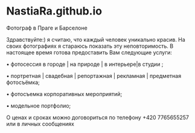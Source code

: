 NastiaRa.github.io
==================

Фотограф в Праге и Барселоне


Здравствуйте:) 
я считаю, что каждый человек уникально красив. На своих фотографиях я стараюсь показать эту неповторимость. В настоящее время готова предоставить Вам следующие услуги:

• фотосессия в городе | на природе | в интерьере|в студии ;

• портретная | свадебная | репортажная | рекламная | предметная фотосъёмка;

• фотосъемка корпоративных мероприятий;

• модельное портфолио;

О ценах и сроках можно договориться по телефону +420 7765655257 или в личных сообщениях
